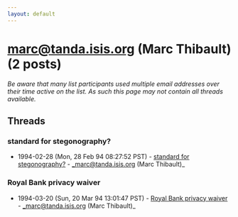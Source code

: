 ```yaml
---
layout: default
---
```


# marc@tanda.isis.org (Marc Thibault) (2 posts)

_Be aware that many list participants used multiple email addresses over their time active on the list. As such this page may not contain all threads available._

## Threads

### standard for stegonography?
+ 1994-02-28 (Mon, 28 Feb 94 08:27:52 PST) - [standard for stegonography?](/archive/1994/02/71b776264fcf84dfa591a407a3d6806c15e01bc5424cd2c9f642fee21efa48aa) - _marc@tanda.isis.org (Marc Thibault)_

### Royal Bank privacy waiver
+ 1994-03-20 (Sun, 20 Mar 94 13:01:47 PST) - [Royal Bank privacy waiver](/archive/1994/03/171d168f71930db77a24ee63ddb1ea546749b8900c14ff374fcb14e1024e0370) - _marc@tanda.isis.org (Marc Thibault)_

